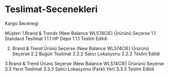 # Teslimat-Secenekleri
Kargo Secenegi

Müşteri
1.Brand & Trends (New Balance WL574CIE) Ürürünü Seçerse
1.1    Standard Teslimat 
1.1.1  HP Depo 
1.1.1  Teslim Edildi

2. Brand & Trend Ürünü Seçerse (New Balance WL574CIE) Ürürünü Seçerse
2.2    Bugün Teslimat
2.2.2  Satıcı Lokasyonu
2.2.2  Teslim Edildi

3.Brand & Trend Ürünü Seçerse (New Balance WL574CIE) Ürürünü Seçerse
3.3    Yarın Teslimat
3.3.3  Satıcı Lokasyonu (Farklı Yer)
3.3.3  Teslim Edildi
